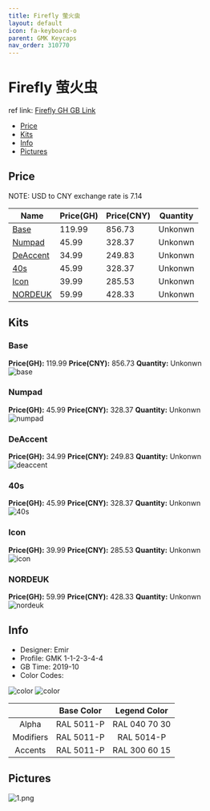 ```yaml
---
title: Firefly 萤火虫
layout: default
icon: fa-keyboard-o
parent: GMK Keycaps
nav_order: 310770
---
```


# Firefly 萤火虫

ref link: [Firefly GH GB Link](https://geekhack.org/index.php?topic=102667.0)  

* [Price](#price)  
* [Kits](#kits)  
* [Info](#info)  
* [Pictures](#pictures)  


## Price  
NOTE: USD to CNY exchange rate is 7.14

| Name          | Price(GH)    |  Price(CNY) | Quantity |
| ------------- | ------------ |  ---------- | -------- |
|[Base](#base)|119.99|856.73|Unkonwn|
|[Numpad](#numpad)|45.99|328.37|Unkonwn|
|[DeAccent](#deaccent)|34.99|249.83|Unkonwn|
|[40s](#40s)|45.99|328.37|Unkonwn|
|[Icon](#icon)|39.99|285.53|Unkonwn|
|[NORDEUK](#nordeuk)|59.99|428.33|Unkonwn|


## Kits  
### Base  
**Price(GH):** 119.99	**Price(CNY):** 856.73	**Quantity:** Unkonwn  
<img src="{{ 'assets/images/gmk-keycaps/firefly/kits_pics/base.png' | relative_url }}" alt="base" class="image featured">

### Numpad  
**Price(GH):** 45.99	**Price(CNY):** 328.37	**Quantity:** Unkonwn  
<img src="{{ 'assets/images/gmk-keycaps/firefly/kits_pics/numpad.png' | relative_url }}" alt="numpad" class="image featured">

### DeAccent  
**Price(GH):** 34.99	**Price(CNY):** 249.83	**Quantity:** Unkonwn  
<img src="{{ 'assets/images/gmk-keycaps/firefly/kits_pics/deaccent.png' | relative_url }}" alt="deaccent" class="image featured">

### 40s  
**Price(GH):** 45.99	**Price(CNY):** 328.37	**Quantity:** Unkonwn  
<img src="{{ 'assets/images/gmk-keycaps/firefly/kits_pics/40s.png' | relative_url }}" alt="40s" class="image featured">

### Icon  
**Price(GH):** 39.99	**Price(CNY):** 285.53	**Quantity:** Unkonwn  
<img src="{{ 'assets/images/gmk-keycaps/firefly/kits_pics/icon.png' | relative_url }}" alt="icon" class="image featured">

### NORDEUK  
**Price(GH):** 59.99	**Price(CNY):** 428.33	**Quantity:** Unkonwn  
<img src="{{ 'assets/images/gmk-keycaps/firefly/kits_pics/nordeuk.png' | relative_url }}" alt="nordeuk" class="image featured">


## Info  
* Designer: Emir  
* Profile: GMK 1-1-2-3-4-4  
* GB Time: 2019-10  
* Color Codes:  
<img src="{{ 'assets/images/gmk-keycaps/firefly/color.png' | relative_url }}" alt="color" class="image featured">
<img src="{{ 'assets/images/gmk-keycaps/firefly/color1.png' | relative_url }}" alt="color" class="image featured">

| |Base Color     | Legend Color
| :-------------: | :-------------: | :------------:
|Alpha|RAL 5011-P|RAL 040 70 30
|Modifiers|RAL 5011-P|RAL 5014-P
|Accents|RAL 5011-P|RAL 300 60 15

## Pictures  
<img src="{{ 'assets/images/gmk-keycaps/firefly/rendering_pics/1.png' | relative_url }}" alt="1.png" class="image featured">
